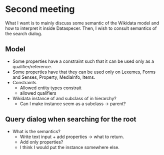 # Second meeting

What I want is to mainly discuss some semantic of the Wikidata model and how to interpret it inside Dataspecer.
Then, I wish to consult semantics of the search dialog.

## Model

- Some properties have a constraint such that it can be used only as a qualifier/reference.
- Some properties have that they can be used only on Lexemes, Forms and Senses, Property, MediaInfo, Items.
- Constraints
  - Allowed entity types constrait
  - allowed qualifiers
- Wikidata instance of and subclass of in hierarchy?
    - Can I make instance seem as a subclass -> parent?

## Query dialog when searching for the root

- What is the semantics?
  - Write text input + add properties -> what to return.
  - Add only properties?
  - I think I would put the instance somewhere else.

